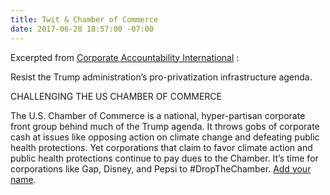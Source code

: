 ```yaml
---
title: Twit & Chamber of Commerce
date: 2017-06-28 18:57:00 -07:00
---
```


Excerpted from [Corporate Accountability International](http://www.stopcorporateabuse.org/) :

Resist the Trump administration’s pro-privatization infrastructure agenda.

CHALLENGING THE US CHAMBER OF COMMERCE	

The U.S. Chamber of Commerce is a national, hyper-partisan corporate front group behind much of the Trump agenda. It throws gobs of corporate cash at issues like opposing action on climate change and defeating public health protections. Yet corporations that claim to favor climate action and public health protections continue to pay dues to the Chamber. It’s time for corporations like Gap, Disney, and Pepsi to #DropTheChamber. [Add your name](https://actionnetwork.org/petitions/sign-the-petition-to-corporate-execs-stop-funding-pro-trump-us-chamber-of-commerce?source=Chamber201706_CAI).
